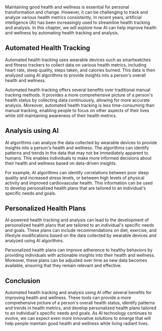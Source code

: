 
Maintaining good health and wellness is essential for personal transformation and change. However, it can be challenging to track and analyze various health metrics consistently. In recent years, artificial intelligence (AI) has been increasingly used to streamline health tracking and analysis. In this chapter, we will explore how AI can help improve health and wellness by automating health tracking and analysis.

Automated Health Tracking
-------------------------

Automated health tracking uses wearable devices such as smartwatches and fitness trackers to collect data on various health metrics, including heart rate, sleep quality, steps taken, and calories burned. This data is then analyzed using AI algorithms to provide insights into a person's overall health and wellness.

Automated health tracking offers several benefits over traditional manual tracking methods. It provides a more comprehensive picture of a person's health status by collecting data continuously, allowing for more accurate analysis. Moreover, automated health tracking is less time-consuming than manual tracking, enabling people to focus on other aspects of their lives while still maintaining awareness of their health metrics.

Analysis using AI
-----------------

AI algorithms can analyze the data collected by wearable devices to provide insights into a person's health and wellness. The algorithms can identify patterns and trends in the data that may not be immediately apparent to humans. This enables individuals to make more informed decisions about their health and wellness based on data-driven insights.

For example, AI algorithms can identify correlations between poor sleep quality and increased stress levels, or between high levels of physical activity and improved cardiovascular health. This information can be used to develop personalized health plans that are tailored to an individual's specific needs and goals.

Personalized Health Plans
-------------------------

AI-powered health tracking and analysis can lead to the development of personalized health plans that are tailored to an individual's specific needs and goals. These plans can include recommendations on diet, exercise, and lifestyle modifications based on the data collected by wearable devices and analyzed using AI algorithms.

Personalized health plans can improve adherence to healthy behaviors by providing individuals with actionable insights into their health and wellness. Moreover, these plans can be adjusted over time as new data becomes available, ensuring that they remain relevant and effective.

Conclusion
----------

Automated health tracking and analysis using AI offer several benefits for improving health and wellness. These tools can provide a more comprehensive picture of a person's overall health status, identify patterns and trends in health metrics, and develop personalized health plans tailored to an individual's specific needs and goals. As AI technology continues to evolve, we can expect even more innovative solutions to emerge that will help people maintain good health and wellness while living radiant lives.
